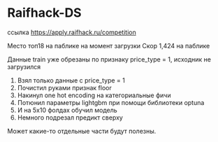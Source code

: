 # Raifhack-DS
ссылка https://apply.raifhack.ru/competition

Место топ18 на паблике на момент загрузки
Скор 1,424 на паблике

Данные train уже обрезаны по признаку price_type = 1, исходник не загрузился

1) Взял только данные с price_type = 1
2) Почистил руками признак floor
3) Накинул one hot encoding на категориальные фичи
4) Потюнил параметры lightgbm при помощи библиотеки optuna
5) И на 5х10 фолдах обучил модель
6) Немного подрезал предикт сверху

Может какие-то отдельные части будут полезны.
